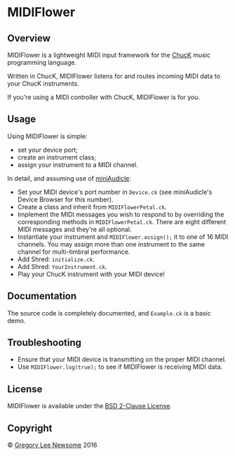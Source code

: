MIDIFlower
==========

Overview
--------

MIDIFlower is a lightweight MIDI input framework for the [ChucK](http://chuck.stanford.edu/) music programming language.

Written in ChucK, MIDIFlower listens for and routes incoming MIDI data to your ChucK instruments.

If you're using a MIDI controller with ChucK, MIDIFlower is for you.

Usage
-----

Using MIDIFlower is simple:

- set your device port;
- create an instrument class;
- assign your instrument to a MIDI channel.

In detail, and assuming use of [miniAudicle](http://chuck.stanford.edu/release/):

- Set your MIDI device's port number in `Device.ck` (see miniAudicle's Device Browser for this number).
- Create a class and inherit from `MIDIFlowerPetal.ck`.
- Implement the MIDI messages you wish to respond to by overriding the corresponding methods in `MIDIFlowerPetal.ck`. There are eight different MIDI messages and they're all optional.
- Instantiate your instrument and `MIDIFlower.assign();` it to one of 16 MIDI channels. You may assign more than one instrument to the same channel for multi-timbral performance.
- Add Shred: `initialize.ck`.
- Add Shred: `YourInstrument.ck`.
- Play your ChucK instrument with your MIDI device!

Documentation
-------------

The source code is completely documented, and `Example.ck` is a basic demo.

Troubleshooting
---------------

- Ensure that your MIDI device is transmitting on the proper MIDI channel.
- Use `MIDIFlower.log(true);` to see if MIDIFlower is receiving MIDI data.

License
-------

MIDIFlower is available under the [BSD 2-Clause License](https://opensource.org/licenses/BSD-2-Clause).

Copyright
---------

© [Gregory Lee Newsome](http://gregoryleenewsome.ca/) 2016
